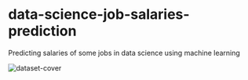 # data-science-job-salaries-prediction
Predicting salaries of some jobs in data science using machine learning

![dataset-cover](https://user-images.githubusercontent.com/71832907/197188215-8e559069-12b7-4b8f-88b2-294cae2866fb.jpg)
